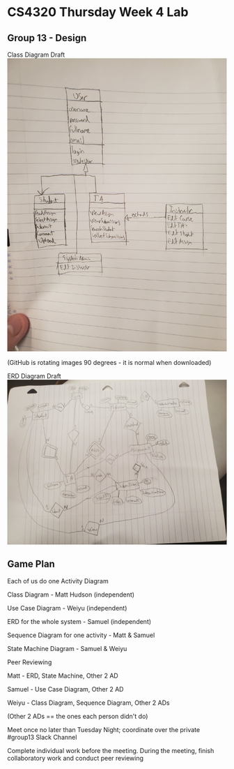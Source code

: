 # CS4320 Thursday Week 4 Lab
## Group 13 - Design

Class Diagram Draft
![classdiagram](classdiagram.jpg)

(GitHub is rotating images 90 degrees - it is normal when downloaded)

ERD Diagram Draft
![erddiagram](erd.jpg)

## Game Plan

Each of us do one Activity Diagram

Class Diagram - Matt Hudson (independent)

Use Case Diagram - Weiyu (independent)

ERD for the whole system - Samuel (independent)

Sequence Diagram for one activity - Matt & Samuel

State Machine Diagram - Samuel & Weiyu


Peer Reviewing

Matt - ERD, State Machine, Other 2 AD

Samuel - Use Case Diagram, Other 2 AD

Weiyu - Class Diagram, Sequence Diagram, Other 2 ADs

(Other 2 ADs == the ones each person didn't do)

Meet once no later than Tuesday Night; coordinate  over the private #group13 Slack Channel

Complete individual work before the meeting. During the meeting, finish collaboratory work and conduct peer reviewing
